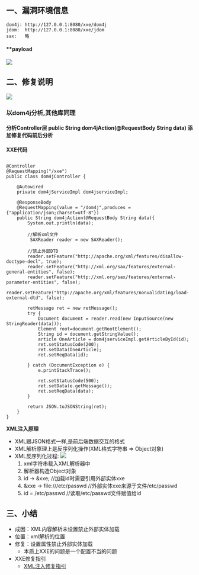 ## 一、漏洞环境信息
```
dom4j: http://127.0.0.1:8080/xxe/dom4j
jdom:  http://127.0.0.1:8080/xxe/jdom
sax:   略

```
#### **payload
![](/img/xxe_payload.jpg)


## 二、修复说明
![](/img/xxe_fenxi.jpg)


### 以dom4j分析,其他库同理
#### **分析Controller层 public String dom4jAction(@RequestBody String data) 添加修复代码前后分析**

**XXE代码**
```

@Controller
@RequestMapping("/xxe")
public class dom4jController {

    @Autowired
    private dom4jServiceImpl dom4jserviceImpl;

    @ResponseBody
    @RequestMapping(value = "/dom4j",produces = {"application/json;charset=utf-8"})
    public String dom4jAction(@RequestBody String data){
        System.out.println(data);

        //解析xml文件
         SAXReader reader = new SAXReader();
        
        //禁止外部DTD
        reader.setFeature("http://apache.org/xml/features/disallow-doctype-decl", true);
        reader.setFeature("http://xml.org/sax/features/external-general-entities", false);
        reader.setFeature("http://xml.org/sax/features/external-parameter-entities", false);
        reader.setFeature("http://apache.org/xml/features/nonvalidating/load-external-dtd", false);

        retMessage ret = new retMessage();
        try {
            Document document = reader.read(new InputSource(new StringReader(data)));
            Element root=document.getRootElement();
            String id = document.getStringValue();
            article OneArticle = dom4jserviceImpl.getArticleById(id);
            ret.setStatusCode(200);
            ret.setData(OneArticle);
            ret.setReqData(id);

        } catch (DocumentException e) {
            e.printStackTrace();

            ret.setStatusCode(500);
            ret.setData(e.getMessage());
            ret.setReqData(data);
        }
        
        return JSON.toJSONString(ret);
    }
}
```

**XML注入原理**
* XML跟JSON格式一样,是前后端数据交互的格式
* XML解析原理上是反序列化操作(XML格式字符串 => Object对象)
* XML反序列化过程:
  ![](/img/xml_parse.jpg)
    1. xml字符串载入XML解析器中
    2. 解析器构造Object对象
    3. id -> &xxe;  //加载id时需要引用外部实体xxe
    4. &xxe -> file:///etc/passwd  //外部实体xxe来源于文件/etc/passwd
    5. id = /etc/passwd  //读取/etc/passwd文件赋值给id


## 三、小结
* 成因：XML内容解析未设置禁止外部实体加载
* 位置：xml解析的位置
* 修复：设置属性禁止外部实体加载
    * 本质上XXE的问题是一个配置不当的问题
* XXE修复指引
  * [XML注入修复指引](/attach/XML注入修复指引.txt)
